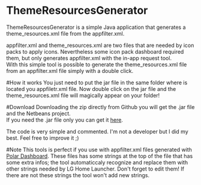 # ThemeResourcesGenerator
ThemeResourcesGenerator is a simple Java application that generates a theme_resources.xml file from the appfilter.xml.

appfilter.xml and theme_resources.xml are two files that are needed by icon packs to apply icons. Nevertheless some icon pack dashboard required them, but only generates appfilter.xml with the in-app request tool.<br>
With this simple tool is possible to generate the theme_resources.xml file from an appfilter.xml file simply with a double click.

#How it works
You just need to put the jar file in the same folder where is located you appfiletr.xml file. Now double click on the jar file and the theme_resources.xml file will magically appear on your folder!

#Download
Downloading the zip directly from Github you will get the .jar file and the Netbeans project.<br>
If you need the .jar file only you can get it <a href="https://mega.nz/#!AU4WUSyC">here</a>.

The code is very simple and commented. I'm not a developer but I did my best. Feel free to improve it ;)

#Note
This tools is perfect if you use with appfilter.xml files generated with <a href="https://github.com/afollestad/polar-dashboard">Polar Dashboard</a>. These files has some strings at the top of the file that has some extra infos; the tool automaticcaly recognize and replace them with other strings needed by LG Home Launcher. Don't forget to edit them!
If there are not these strings the tool won't add new strings.

